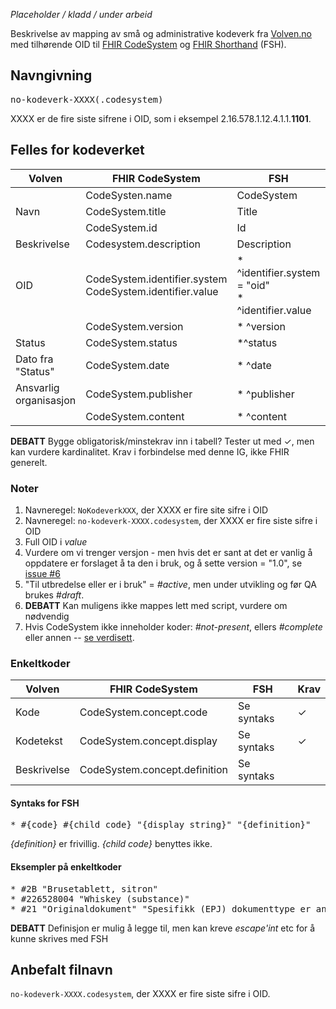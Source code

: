 
*Placeholder / kladd / under arbeid*

Beskrivelse av mapping av små og administrative kodeverk fra [Volven.no](https://volven.no) med tilhørende OID til [FHIR CodeSystem](https://www.hl7.org/fhir/codesystem.html) og [FHIR Shorthand](http://hl7.org/fhir/uv/shorthand/) (FSH). 

## Navngivning

<pre>no-kodeverk-XXXX(.codesystem)</pre>

XXXX er de fire siste sifrene i OID, som i eksempel 2.16.578.1.12.4.1.1.**1101**.

## Felles for kodeverket

| Volven | FHIR CodeSystem | FSH | Note | Krav |
| ------ | --------------- | ----|------|------|
| | CodeSysten.name | CodeSystem | 1 | ✓ |
| Navn | CodeSystem.title | Title | | ✓ |
| | CodeSystem.id | Id | 2 | ✓ |
| Beskrivelse | Codesystem.description | Description | | |
| OID | CodeSystem.identifier.system<br/>CodeSystem.identifier.value | * ^identifier.system = "oid"<br/>* ^identifier.value | 3 | ✓ |
| | CodeSystem.version | * ^version | 4 | |
| Status | CodeSystem.status | *^status | 5 | ✓ |
| Dato fra "Status" | CodeSystem.date | * ^date | 6 | |
| Ansvarlig organisasjon | CodeSystem.publisher | * ^publisher | | |
| | CodeSystem.content | * ^content | 7 | ✓ |

**DEBATT** Bygge obligatorisk/minstekrav inn i tabell? Tester ut med  ✓, men kan vurdere kardinalitet. Krav i forbindelse med denne IG, ikke FHIR generelt. 

### Noter

1. Navneregel: `NoKodeverkXXX`, der XXXX er fire site sifre i OID
2. Navneregel: `no-kodeverk-XXXX.codesystem`, der XXXX er fire siste sifre i OID
3. Full OID i *value*
4. Vurdere om vi trenger versjon - men hvis det er sant at det er vanlig å oppdatere er forslaget å ta den i bruk, og å sette version = "1.0", se [issue #6](https://github.com/HL7Norway/kodeverk/issues/6)
5. "Til utbredelse eller er i bruk" = *#active*, men under utvikling og før QA brukes *#draft*. 
6. **DEBATT** Kan muligens ikke mappes lett med script, vurdere om nødvendig
7. Hvis CodeSystem ikke inneholder koder: *#not-present*, ellers *#complete* eller annen -- [se verdisett](https://www.hl7.org/fhir/valueset-codesystem-content-mode.html).


### Enkeltkoder

| Volven        | FHIR CodeSystem | FSH | Krav |
| ------------- | ------------- | ---------|---|
| Kode | CodeSystem.concept.code | Se syntaks | ✓ |
| Kodetekst | CodeSystem.concept.display | Se syntaks | ✓ |
| Beskrivelse | CodeSystem.concept.definition | Se syntaks |

#### Syntaks for FSH

<pre>* #{code} #{child code} "{display string}" "{definition}"</pre>

*{definition}* er frivillig. *{child code}* benyttes ikke. 

#### Eksempler på enkeltkoder

<pre>
* #2B "Brusetablett, sitron"
* #226528004 "Whiskey (substance)"
* #21 "Originaldokument" "Spesifikk (EPJ) dokumenttype er angitt. Alle dokumenter av denne type skal automatisk inkluderes som "Originaldokument""
</pre>

**DEBATT** Definisjon er mulig å legge til, men kan kreve *escape'int* etc for å kunne skrives med FSH

## Anbefalt filnavn

`no-kodeverk-XXXX.codesystem`, der XXXX er fire siste sifre i OID.
